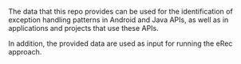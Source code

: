 The data that this repo provides can be used for the identification of exception handling patterns in Android and Java APIs, as well as in applications and projects that use these APIs.

In addition, the provided data are used as input for running the eRec approach.
